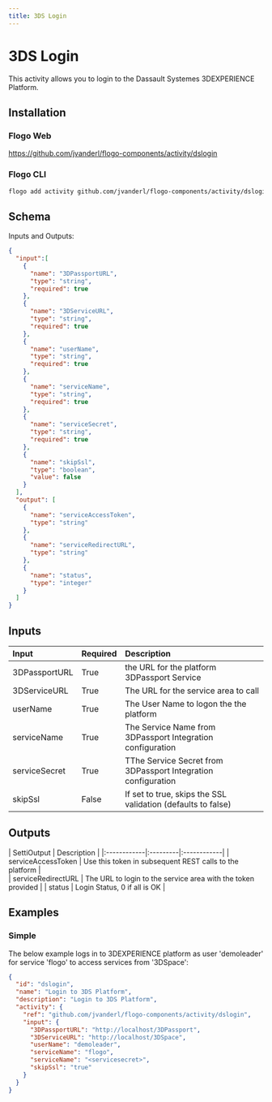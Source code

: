 ```yaml
---
title: 3DS Login
---
```


# 3DS Login
This activity allows you to login to the Dassault Systemes 3DEXPERIENCE Platform.

## Installation
### Flogo Web
https://github.com/jvanderl/flogo-components/activity/dslogin
### Flogo CLI
```bash
flogo add activity github.com/jvanderl/flogo-components/activity/dslogin
```

## Schema
Inputs and Outputs:

```json
{
  "input":[
    {
      "name": "3DPassportURL",
      "type": "string",
      "required": true
    },
    {
      "name": "3DServiceURL",
      "type": "string",
      "required": true
    },
    {
      "name": "userName",
      "type": "string",
      "required": true
    },
    {
      "name": "serviceName",
      "type": "string",
      "required": true
    },
    {
      "name": "serviceSecret",
      "type": "string",
      "required": true
    },
    {
      "name": "skipSsl",
      "type": "boolean",
      "value": false
    }
  ],
  "output": [
    {
      "name": "serviceAccessToken",
      "type": "string"
    },
    {
      "name": "serviceRedirectURL",
      "type": "string"
    },
    {
      "name": "status",
      "type": "integer"
    }
  ]
}
```
## Inputs
| Input     | Required | Description |
|:------------|:---------|:------------|
| 3DPassportURL | True     | the URL for the platform 3DPassport Service |         
| 3DServiceURL   | True     | The URL for the service area to call |
| userName       | True    | The User Name to logon the the platform |
| serviceName  | True    | The Service Name from 3DPassport Integration configuration|
| serviceSecret | True    | TThe Service Secret from 3DPassport Integration configuration |
| skipSsl     | False    | If set to true, skips the SSL validation (defaults to false)

## Outputs
| SettiOutput | Description |
|:------------|:---------|:------------|
| serviceAccessToken  | Use this token in subsequent REST calls to the platform |         
| serviceRedirectURL   | The URL to login to the service area with the token provided |
| status       | Login Status, 0 if all is OK |

## Examples
### Simple
The below example logs in to 3DEXPERIENCE platform as user 'demoleader' for service 'flogo' to access services from '3DSpace':

```json
{
  "id": "dslogin",
  "name": "Login to 3DS Platform",
  "description": "Login to 3DS Platform",
  "activity": {
    "ref": "github.com/jvanderl/flogo-components/activity/dslogin",
    "input": {
      "3DPassportURL": "http://localhost/3DPassport",
      "3DServiceURL": "http://localhost/3DSpace",
      "userName": "demoleader",
      "serviceName": "flogo",
      "serviceName": "<servicesecret>",
      "skipSsl": "true"
    }
  }
}
```
